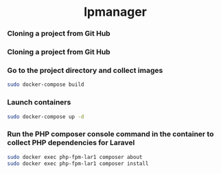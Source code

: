 <h1 align="center"> lpmanager

<h3> Cloning a project from Git Hub

<h3> Cloning a project from Git Hub

<h3> Go to the project directory and collect images</h3>

```bash
sudo docker-compose build
```

<h3> Launch containers</h3>

```bash
sudo docker-compose up -d
```

<h3> Run the PHP composer console command in the container to collect PHP dependencies for Laravel</h3>

```bash
sudo docker exec php-fpm-lar1 composer about
sudo docker exec php-fpm-lar1 composer install
```
